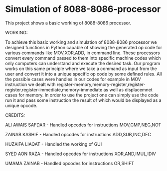 # Simulation of 8088-8086-processor
This project shows a basic working of 8088-8086 processor.


WORKING:



To achieve this basic working and simulation of 8088-8086 processor we designed functions in Python capable of showing the generated op code for various commands like MOV,XOR,ADD, in command line. These processors convert every command passed to them into specific machine codes which only computers can understand and execute the desired task. Our program works on this same principle where we take a command as input from the user and convert it into a unique specific op code by some defined rules. All the possible cases were handles in our codes for example in MOV instruction we dealt with register-memory,memory-register,register-register,register-immediate,memory-immediate as well as displacemnet cases for memory. In order to use the project one can simply use the code run it and pass some instruction the result of which would be displayed as a unique opcode.
    



CREDITS:



ALI AWAIS SAFDAR - Handled opcodes for instructions MOV,CMP,NEG,NOT



ZAINAB KASHIF - Handled opcodes for instructions ADD,SUB,INC,DEC



HUZAIFA LIAQAT - Handled the working of GUI



SYED AON RAZA - Handled opcodes for instructions XOR,AND,IMUL,IDIV



UMAMA ZAINAB - Handled opcodes for instructions OR,SHIFT
